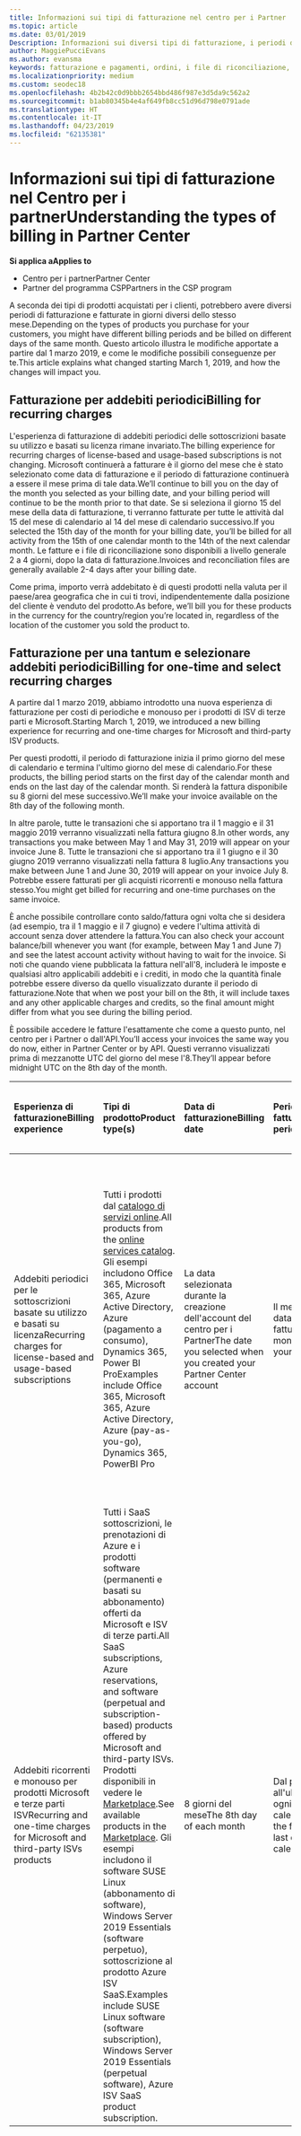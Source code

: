 ```yaml
---
title: Informazioni sui tipi di fatturazione nel centro per i Partner | Centro per i partner
ms.topic: article
ms.date: 03/01/2019
Description: Informazioni sui diversi tipi di fatturazione, i periodi di fatturazione e le date di fatturazione
author: MaggiePucciEvans
ms.author: evansma
keywords: fatturazione e pagamenti, ordini, i file di riconciliazione, file di riconoscimento
ms.localizationpriority: medium
ms.custom: seodec18
ms.openlocfilehash: 4b2b42c0d9bbb2654bbd486f987e3d5da9c562a2
ms.sourcegitcommit: b1ab80345b4e4af649fb8cc51d96d798e0791ade
ms.translationtype: HT
ms.contentlocale: it-IT
ms.lasthandoff: 04/23/2019
ms.locfileid: "62135381"
---
```

# <a name="understanding-the-types-of-billing-in-partner-center"></a><span data-ttu-id="67eca-104">Informazioni sui tipi di fatturazione nel Centro per i partner</span><span class="sxs-lookup"><span data-stu-id="67eca-104">Understanding the types of billing in Partner Center</span></span>

<span data-ttu-id="67eca-105">**Si applica a**</span><span class="sxs-lookup"><span data-stu-id="67eca-105">**Applies to**</span></span>

-  <span data-ttu-id="67eca-106">Centro per i partner</span><span class="sxs-lookup"><span data-stu-id="67eca-106">Partner Center</span></span>
-  <span data-ttu-id="67eca-107">Partner del programma CSP</span><span class="sxs-lookup"><span data-stu-id="67eca-107">Partners in the CSP program</span></span>

<span data-ttu-id="67eca-108">A seconda dei tipi di prodotti acquistati per i clienti, potrebbero avere diversi periodi di fatturazione e fatturate in giorni diversi dello stesso mese.</span><span class="sxs-lookup"><span data-stu-id="67eca-108">Depending on the types of products you purchase for your customers, you might have different billing periods and be billed on different days of the same month.</span></span> <span data-ttu-id="67eca-109">Questo articolo illustra le modifiche apportate a partire dal 1 marzo 2019, e come le modifiche possibili conseguenze per te.</span><span class="sxs-lookup"><span data-stu-id="67eca-109">This article explains what changed starting March 1, 2019, and how the changes will impact you.</span></span>

## <a name="billing-for-recurring-charges"></a><span data-ttu-id="67eca-110">Fatturazione per addebiti periodici</span><span class="sxs-lookup"><span data-stu-id="67eca-110">Billing for recurring charges</span></span>

<span data-ttu-id="67eca-111">L'esperienza di fatturazione di addebiti periodici delle sottoscrizioni basate su utilizzo e basati su licenza rimane invariato.</span><span class="sxs-lookup"><span data-stu-id="67eca-111">The billing experience for recurring charges of license-based and usage-based subscriptions is not changing.</span></span> <span data-ttu-id="67eca-112">Microsoft continuerà a fatturare è il giorno del mese che è stato selezionato come data di fatturazione e il periodo di fatturazione continuerà a essere il mese prima di tale data.</span><span class="sxs-lookup"><span data-stu-id="67eca-112">We’ll continue to bill you on the day of the month you selected as your billing date, and your billing period will continue to be the month prior to that date.</span></span> <span data-ttu-id="67eca-113">Se si seleziona il giorno 15 del mese della data di fatturazione, ti verranno fatturate per tutte le attività dal 15 del mese di calendario al 14 del mese di calendario successivo.</span><span class="sxs-lookup"><span data-stu-id="67eca-113">If you selected the 15th day of the month for your billing date, you’ll be billed for all activity from the 15th of one calendar month to the 14th of the next calendar month.</span></span> <span data-ttu-id="67eca-114">Le fatture e i file di riconciliazione sono disponibili a livello generale 2 a 4 giorni, dopo la data di fatturazione.</span><span class="sxs-lookup"><span data-stu-id="67eca-114">Invoices and reconciliation files are generally available 2-4 days after your billing date.</span></span>

<span data-ttu-id="67eca-115">Come prima, importo verrà addebitato è di questi prodotti nella valuta per il paese/area geografica che in cui ti trovi, indipendentemente dalla posizione del cliente è venduto del prodotto.</span><span class="sxs-lookup"><span data-stu-id="67eca-115">As before, we’ll bill you for these products in the currency for the country/region you’re located in, regardless of the location of the customer you sold the product to.</span></span>

## <a name="billing-for-one-time-and-select-recurring-charges"></a><span data-ttu-id="67eca-116">Fatturazione per una tantum e selezionare addebiti periodici</span><span class="sxs-lookup"><span data-stu-id="67eca-116">Billing for one-time and select recurring charges</span></span>

<span data-ttu-id="67eca-117">A partire dal 1 marzo 2019, abbiamo introdotto una nuova esperienza di fatturazione per costi di periodiche e monouso per i prodotti di ISV di terze parti e Microsoft.</span><span class="sxs-lookup"><span data-stu-id="67eca-117">Starting March 1, 2019, we introduced a new billing experience for recurring and one-time charges for Microsoft and third-party ISV products.</span></span>

<span data-ttu-id="67eca-118">Per questi prodotti, il periodo di fatturazione inizia il primo giorno del mese di calendario e termina l'ultimo giorno del mese di calendario.</span><span class="sxs-lookup"><span data-stu-id="67eca-118">For these products, the billing period starts on the first day of the calendar month and ends on the last day of the calendar month.</span></span> <span data-ttu-id="67eca-119">Si renderà la fattura disponibile su 8 giorni del mese successivo.</span><span class="sxs-lookup"><span data-stu-id="67eca-119">We’ll make your invoice available on the 8th day of the following month.</span></span> 

<span data-ttu-id="67eca-120">In altre parole, tutte le transazioni che si apportano tra il 1 maggio e il 31 maggio 2019 verranno visualizzati nella fattura giugno 8.</span><span class="sxs-lookup"><span data-stu-id="67eca-120">In other words, any transactions you make between May 1 and May 31, 2019 will appear on your invoice June 8.</span></span> <span data-ttu-id="67eca-121">Tutte le transazioni che si apportano tra il 1 giugno e il 30 giugno 2019 verranno visualizzati nella fattura 8 luglio.</span><span class="sxs-lookup"><span data-stu-id="67eca-121">Any transactions you make between June 1 and June 30, 2019 will appear on your invoice July 8.</span></span> <span data-ttu-id="67eca-122">Potrebbe essere fatturati per gli acquisti ricorrenti e monouso nella fattura stesso.</span><span class="sxs-lookup"><span data-stu-id="67eca-122">You might get billed for recurring and one-time purchases on the same invoice.</span></span> 

<span data-ttu-id="67eca-123">È anche possibile controllare conto saldo/fattura ogni volta che si desidera (ad esempio, tra il 1 maggio e il 7 giugno) e vedere l'ultima attività di account senza dover attendere la fattura.</span><span class="sxs-lookup"><span data-stu-id="67eca-123">You can also check your account balance/bill whenever you want (for example, between May 1 and June 7) and see the latest account activity without having to wait for the invoice.</span></span> <span data-ttu-id="67eca-124">Si noti che quando viene pubblicata la fattura nell'all'8, includerà le imposte e qualsiasi altro applicabili addebiti e i crediti, in modo che la quantità finale potrebbe essere diverso da quello visualizzato durante il periodo di fatturazione.</span><span class="sxs-lookup"><span data-stu-id="67eca-124">Note that when we post your bill on the 8th, it will include taxes and any other applicable charges and credits, so the final amount might differ from what you see during the billing period.</span></span> 

<span data-ttu-id="67eca-125">È possibile accedere le fatture l'esattamente che come a questo punto, nel centro per i Partner o dall'API.</span><span class="sxs-lookup"><span data-stu-id="67eca-125">You’ll access your invoices the same way you do now, either in Partner Center or by API.</span></span> <span data-ttu-id="67eca-126">Questi verranno visualizzati prima di mezzanotte UTC del giorno del mese l'8.</span><span class="sxs-lookup"><span data-stu-id="67eca-126">They’ll appear before midnight UTC on the 8th day of the month.</span></span> 

|<span data-ttu-id="67eca-127">**Esperienza di fatturazione**</span><span class="sxs-lookup"><span data-stu-id="67eca-127">**Billing experience**</span></span>|<span data-ttu-id="67eca-128">**Tipi di prodotto**</span><span class="sxs-lookup"><span data-stu-id="67eca-128">**Product type(s)**</span></span>|<span data-ttu-id="67eca-129">**Data di fatturazione**</span><span class="sxs-lookup"><span data-stu-id="67eca-129">**Billing date**</span></span>|<span data-ttu-id="67eca-130">**Periodo di fatturazione**</span><span class="sxs-lookup"><span data-stu-id="67eca-130">**Billing period**</span></span>|<span data-ttu-id="67eca-131">**Valuta di fatturazione**</span><span class="sxs-lookup"><span data-stu-id="67eca-131">**Billing currency**</span></span>|<span data-ttu-id="67eca-132">**Attività corrente disponibile?**</span><span class="sxs-lookup"><span data-stu-id="67eca-132">**Current activity available?**</span></span>|
|:----------------|:--------------|:--------------|:--------------|:--------------|:--------------|
|<span data-ttu-id="67eca-133">Addebiti periodici per le sottoscrizioni basate su utilizzo e basati su licenza</span><span class="sxs-lookup"><span data-stu-id="67eca-133">Recurring charges for license-based and usage-based subscriptions</span></span> |<span data-ttu-id="67eca-134">Tutti i prodotti dal [catalogo di servizi online](https://partner.microsoft.com/commerce/preferredoffers/list).</span><span class="sxs-lookup"><span data-stu-id="67eca-134">All products from the [online services catalog](https://partner.microsoft.com/commerce/preferredoffers/list).</span></span> <span data-ttu-id="67eca-135">Gli esempi includono Office 365, Microsoft 365, Azure Active Directory, Azure (pagamento a consumo), Dynamics 365, Power BI Pro</span><span class="sxs-lookup"><span data-stu-id="67eca-135">Examples include Office 365, Microsoft 365, Azure Active Directory, Azure (pay-as-you-go), Dynamics 365, PowerBI Pro</span></span> |<span data-ttu-id="67eca-136">La data selezionata durante la creazione dell'account del centro per i Partner</span><span class="sxs-lookup"><span data-stu-id="67eca-136">The date you selected when you created your Partner Center account</span></span> |<span data-ttu-id="67eca-137">Il mese prima della data di fatturazione.</span><span class="sxs-lookup"><span data-stu-id="67eca-137">The month prior to your billing date.</span></span> |<span data-ttu-id="67eca-138">La valuta del paese/area geografica che in cui ti trovi.</span><span class="sxs-lookup"><span data-stu-id="67eca-138">The currency of the country/region you’re located in.</span></span> <span data-ttu-id="67eca-139">Ad esempio, se una società con sede nel Regno Unito, importo verrà addebitato è di British sterline (GBP).</span><span class="sxs-lookup"><span data-stu-id="67eca-139">For example, if your company is located in the United Kingdom, we’ll bill you in British pounds sterling (GBP).</span></span> <span data-ttu-id="67eca-140">Se l'azienda si trova in India, importo verrà addebitato si in India rupia indiana (INR).</span><span class="sxs-lookup"><span data-stu-id="67eca-140">If your company is located in India, we’ll bill you in India Rupees (INR).</span></span>  |<span data-ttu-id="67eca-141">No</span><span class="sxs-lookup"><span data-stu-id="67eca-141">No</span></span> |
|<span data-ttu-id="67eca-142">Addebiti ricorrenti e monouso per prodotti Microsoft e terze parti ISV</span><span class="sxs-lookup"><span data-stu-id="67eca-142">Recurring and one-time charges for Microsoft and third-party ISVs products</span></span> |<span data-ttu-id="67eca-143">Tutti i SaaS sottoscrizioni, le prenotazioni di Azure e i prodotti software (permanenti e basati su abbonamento) offerti da Microsoft e ISV di terze parti.</span><span class="sxs-lookup"><span data-stu-id="67eca-143">All SaaS subscriptions, Azure reservations, and software (perpetual and subscription-based) products offered by Microsoft and third-party ISVs.</span></span> <span data-ttu-id="67eca-144">Prodotti disponibili in vedere le [Marketplace](https://partner.microsoft.com/commerce/sales?type=Any&category=Any).</span><span class="sxs-lookup"><span data-stu-id="67eca-144">See available products in the [Marketplace](https://partner.microsoft.com/commerce/sales?type=Any&category=Any).</span></span> <span data-ttu-id="67eca-145">Gli esempi includono il software SUSE Linux (abbonamento di software), Windows Server 2019 Essentials (software perpetuo), sottoscrizione al prodotto Azure ISV SaaS.</span><span class="sxs-lookup"><span data-stu-id="67eca-145">Examples include SUSE Linux software (software subscription), Windows Server 2019 Essentials (perpetual software), Azure ISV SaaS product subscription.</span></span> |<span data-ttu-id="67eca-146">8 giorni del mese</span><span class="sxs-lookup"><span data-stu-id="67eca-146">The 8th day of each month</span></span> |<span data-ttu-id="67eca-147">Dal primo giorno all'ultimo giorno di ogni mese di calendario</span><span class="sxs-lookup"><span data-stu-id="67eca-147">From the first day to the last day of each calendar month</span></span> |<span data-ttu-id="67eca-148">La valuta del paese/regione del cliente si trova.</span><span class="sxs-lookup"><span data-stu-id="67eca-148">The currency of the country/region your customer is located in.</span></span> <span data-ttu-id="67eca-149">Ciò significa che riceverai fatture separate e i file di riconciliazione nella valuta del paese/regione ogni cliente che è venduto a nel periodo di fatturazione.</span><span class="sxs-lookup"><span data-stu-id="67eca-149">This means you’ll receive separate invoices and reconciliation files in the currency of the country/region each customer you sold to in the billing period.</span></span> |<span data-ttu-id="67eca-150">Yes</span><span class="sxs-lookup"><span data-stu-id="67eca-150">Yes</span></span> |

